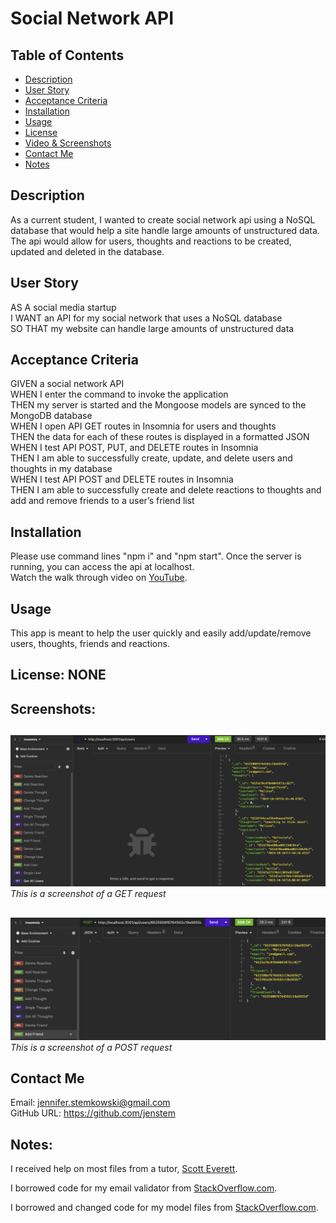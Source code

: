 # Social Network API

## Table of Contents
+ [Description](#description)
+ [User Story](#userstory)
+ [Acceptance Criteria](#acceptance)
+ [Installation](#installation)
+ [Usage](#usage)
+ [License](#license)
+ [Video & Screenshots](#screenshots)
+ [Contact Me](#contact)
+ [Notes](#notes)
##

<a id='description'></a>
## Description

As a current student, I wanted to create social network api using a NoSQL database that would help a site handle large amounts of unstructured data.  The api would allow for users, thoughts and reactions to be created, updated and deleted in the database.
##

<a id='userstory'></a>
## User Story

AS A social media startup\
I WANT an API for my social network that uses a NoSQL database\
SO THAT my website can handle large amounts of unstructured data
##

<a id='acceptance'></a>
## Acceptance Criteria

GIVEN a social network API\
WHEN I enter the command to invoke the application\
THEN my server is started and the Mongoose models are synced to the MongoDB database\
WHEN I open API GET routes in Insomnia for users and thoughts\
THEN the data for each of these routes is displayed in a formatted JSON\
WHEN I test API POST, PUT, and DELETE routes in Insomnia\
THEN I am able to successfully create, update, and delete users and thoughts in my database\
WHEN I test API POST and DELETE routes in Insomnia\
THEN I am able to successfully create and delete reactions to thoughts and add and remove friends to a user’s friend list
##

<a id='installation'></a>
## Installation
Please use command lines "npm i" and "npm start".  Once the server is running, you can access the api at localhost.\
Watch the walk through video on [YouTube](https://youtu.be/5fiwiHfIDHg).
##

<a id='usage'></a>
## Usage
This app is meant to help the user quickly and easily add/update/remove users, thoughts, friends and reactions.
##

<a id='license'></a>
## License:  NONE
##

<a id='screenshots'></a>
## Screenshots:
##

![](https://github.com/jenstem/social-network-api/blob/main/assets/get-request.png) <br>
*This is a screenshot of a GET request*
##

![](https://github.com/jenstem/social-network-api/blob/main/assets/post-request.png) <br>
*This is a screenshot of a POST request*
##

<a id='contact'></a>
## Contact Me
Email:  jennifer.stemkowski@gmail.com <br>
GitHub URL:  https://github.com/jenstem

##
<a id='notes'></a>
## Notes:

I received help on most files from a tutor, [Scott Everett](https://calendly.com/fsf-tutor-team/scott-everett?month=2023-06).

I borrowed code for my email validator from [StackOverflow.com](https://stackoverflow.com/questions/18022365/mongoose-validate-email-syntax).

I borrowed and changed code for my model files from [StackOverflow.com](https://stackoverflow.com/questions/40694689/set-defaultvalue-to-todays-date-in-a-sequelize-migration).